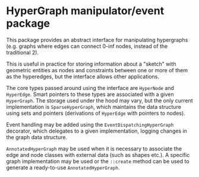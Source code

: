 # HyperGraph manipulator/event package
This package provides an abstract interface for manipulating hypergraphs
(e.g. graphs where edges can connect 0-inf nodes, instead of the traditional 2).

This is useful in practice for storing information about a "sketch" with geometric entities as nodes and constraints 
between one or more of them as the hyperedges, but the interface allows other applications.

The core types passed around using the interface are `HyperNode` and `HyperEdge`. Smart pointers to these types are 
associated with a given `HyperGraph`. The storage used under the hood may vary, but the only current implementation 
is `SparseHyperGraph`, which maintains the data structure using sets and pointers (derivations of `HyperEdge` with 
pointers to nodes).

Event handling may be added using  the `EventDispatchingHyperGraph` decorator, which delegates to a given 
implementation, logging changes in the graph data structure.

`AnnotatedHyperGraph` may be used when it is necessary to associate the edge and node classes with external data 
(such as shapes etc.). A specific graph implementation may be used or the `::create` method can be used to generate
a ready-to-use `AnnotatedHyperGraph`.